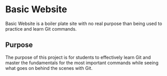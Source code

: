 # Basic Website

Basic Website is a boiler plate site with no real purpose than being used to practice and learn Git commands.

## Purpose

The purpose of this project is for students to effectively learn Git and master the fundamentals for the most important commands while seeing what goes on behind the scenes with Git.
